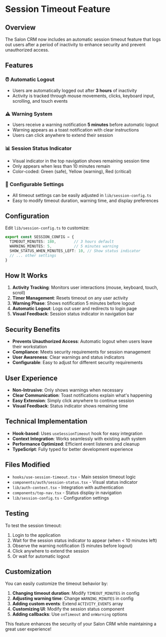 # Session Timeout Feature

## Overview

The Salon CRM now includes an automatic session timeout feature that logs out users after a period of inactivity to enhance security and prevent unauthorized access.

## Features

### ⏰ **Automatic Logout**
- Users are automatically logged out after **3 hours** of inactivity
- Activity is tracked through mouse movements, clicks, keyboard input, scrolling, and touch events

### ⚠️ **Warning System**
- Users receive a warning notification **5 minutes** before automatic logout
- Warning appears as a toast notification with clear instructions
- Users can click anywhere to extend their session

### 📊 **Session Status Indicator**
- Visual indicator in the top navigation shows remaining session time
- Only appears when less than 10 minutes remain
- Color-coded: Green (safe), Yellow (warning), Red (critical)

### 🔧 **Configurable Settings**
- All timeout settings can be easily adjusted in `lib/session-config.ts`
- Easy to modify timeout duration, warning time, and display preferences

## Configuration

Edit `lib/session-config.ts` to customize:

```typescript
export const SESSION_CONFIG = {
  TIMEOUT_MINUTES: 180,        // 3 hours default
  WARNING_MINUTES: 5,          // 5 minutes warning
  SHOW_STATUS_WHEN_MINUTES_LEFT: 10, // Show status indicator
  // ... other settings
}
```

## How It Works

1. **Activity Tracking**: Monitors user interactions (mouse, keyboard, touch, scroll)
2. **Timer Management**: Resets timeout on any user activity
3. **Warning Phase**: Shows notification 5 minutes before logout
4. **Automatic Logout**: Logs out user and redirects to login page
5. **Visual Feedback**: Session status indicator in navigation bar

## Security Benefits

- **Prevents Unauthorized Access**: Automatic logout when users leave their workstation
- **Compliance**: Meets security requirements for session management
- **User Awareness**: Clear warnings and status indicators
- **Configurable**: Easy to adjust for different security requirements

## User Experience

- **Non-Intrusive**: Only shows warnings when necessary
- **Clear Communication**: Toast notifications explain what's happening
- **Easy Extension**: Simply click anywhere to continue session
- **Visual Feedback**: Status indicator shows remaining time

## Technical Implementation

- **Hook-based**: Uses `useSessionTimeout` hook for easy integration
- **Context Integration**: Works seamlessly with existing auth system
- **Performance Optimized**: Efficient event listeners and cleanup
- **TypeScript**: Fully typed for better development experience

## Files Modified

- `hooks/use-session-timeout.tsx` - Main session timeout logic
- `components/auth/session-status.tsx` - Visual status indicator
- `lib/auth-context.tsx` - Integration with authentication
- `components/top-nav.tsx` - Status display in navigation
- `lib/session-config.ts` - Configuration settings

## Testing

To test the session timeout:

1. Login to the application
2. Wait for the session status indicator to appear (when < 10 minutes left)
3. Observe the warning notification (5 minutes before logout)
4. Click anywhere to extend the session
5. Or wait for automatic logout

## Customization

You can easily customize the timeout behavior by:

1. **Changing timeout duration**: Modify `TIMEOUT_MINUTES` in config
2. **Adjusting warning time**: Change `WARNING_MINUTES` in config
3. **Adding custom events**: Extend `ACTIVITY_EVENTS` array
4. **Customizing UI**: Modify the session status component
5. **Adding callbacks**: Use `onTimeout` and `onWarning` options

This feature enhances the security of your Salon CRM while maintaining a great user experience!

